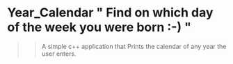 # Year_Calendar " Find on which day of the week you were born :-) "
>> A simple c++ application that Prints the calendar of any year the user enters.
